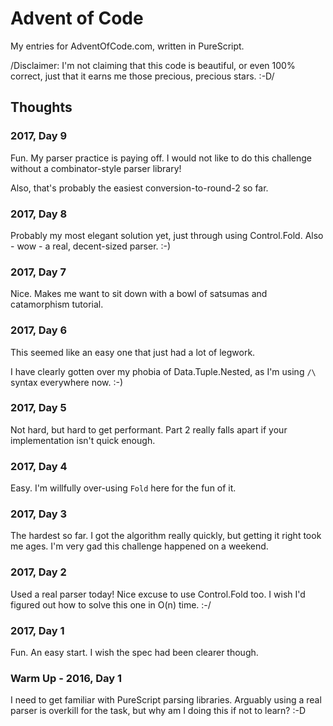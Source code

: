 # Advent of Code

My entries for AdventOfCode.com, written in PureScript.

/Disclaimer: I'm not claiming that this code is beautiful, or even
100% correct, just that it earns me those precious, precious
stars. :-D/

## Thoughts

### 2017, Day 9

Fun. My parser practice is paying off. I would not like to do this
challenge without a combinator-style parser library!

Also, that's probably the easiest conversion-to-round-2 so far.

### 2017, Day 8

Probably my most elegant solution yet, just through using
Control.Fold. Also - wow - a real, decent-sized parser. :-)

### 2017, Day 7

Nice. Makes me want to sit down with a bowl of satsumas and
catamorphism tutorial.

### 2017, Day 6

This seemed like an easy one that just had a lot of legwork.

I have clearly gotten over my phobia of Data.Tuple.Nested, as I'm
using `/\` syntax everywhere now. :-)

### 2017, Day 5

Not hard, but hard to get performant. Part 2 really falls apart if
your implementation isn't quick enough.

### 2017, Day 4

Easy. I'm willfully over-using `Fold` here for the fun of it.

### 2017, Day 3

The hardest so far. I got the algorithm really quickly, but getting it
right took me ages. I'm very gad this challenge happened on a weekend.

### 2017, Day 2

Used a real parser today! Nice excuse to use Control.Fold too. I wish I'd
figured out how to solve this one in O(n) time. :-/

### 2017, Day 1

Fun. An easy start. I wish the spec had been clearer though.

### Warm Up - 2016, Day 1

I need to get familiar with PureScript parsing libraries. Arguably
using a real parser is overkill for the task, but why am I doing this
if not to learn? :-D
